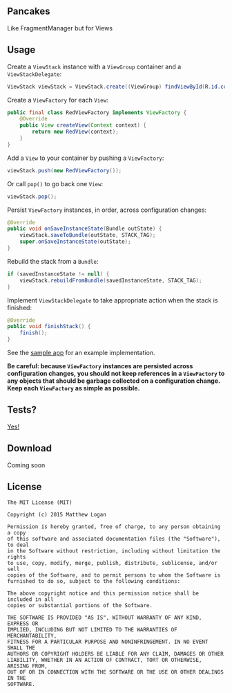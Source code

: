 Pancakes
----

Like FragmentManager but for Views


Usage
-----

Create a `ViewStack` instance with a `ViewGroup` container and a `ViewStackDelegate`: 

```java
ViewStack viewStack = ViewStack.create((ViewGroup) findViewById(R.id.container), this);
```

Create a `ViewFactory` for each `View`:

```java
public final class RedViewFactory implements ViewFactory {
    @Override
    public View createView(Context context) {
        return new RedView(context);
    }
}
```

Add a `View` to your container by pushing a `ViewFactory`:

```java
viewStack.push(new RedViewFactory());
```

Or call `pop()` to go back one `View`:

```java
viewStack.pop();
```

Persist `ViewFactory` instances, in order, across configuration changes:

```java
@Override
public void onSaveInstanceState(Bundle outState) {
    viewStack.saveToBundle(outState, STACK_TAG);
    super.onSaveInstanceState(outState);
}
```

Rebuild the stack from a `Bundle`:
```java
if (savedInstanceState != null) {
    viewStack.rebuildFromBundle(savedInstanceState, STACK_TAG);
}
```

Implement `ViewStackDelegate` to take appropriate action when the stack is finished:
```java
@Override
public void finishStack() {
    finish();
}
```

See the [sample app](https://github.com/mattlogan/Pancakes/tree/master/app) for an example implementation.

**Be careful: because `ViewFactory` instances are persisted across configuration changes,
you should not keep references in a `ViewFactory` to any objects that should be garbage collected
on a configuration change. Keep each `ViewFactory` as simple as possible.**

Tests?
----
[Yes!](https://github.com/mattlogan/Pancakes/blob/master/library/src/test/java/me/mattlogan/library/ViewStackTest.java)

Download
----

Coming soon

License
-----

```
The MIT License (MIT)

Copyright (c) 2015 Matthew Logan

Permission is hereby granted, free of charge, to any person obtaining a copy
of this software and associated documentation files (the "Software"), to deal
in the Software without restriction, including without limitation the rights
to use, copy, modify, merge, publish, distribute, sublicense, and/or sell
copies of the Software, and to permit persons to whom the Software is
furnished to do so, subject to the following conditions:

The above copyright notice and this permission notice shall be included in all
copies or substantial portions of the Software.

THE SOFTWARE IS PROVIDED "AS IS", WITHOUT WARRANTY OF ANY KIND, EXPRESS OR
IMPLIED, INCLUDING BUT NOT LIMITED TO THE WARRANTIES OF MERCHANTABILITY,
FITNESS FOR A PARTICULAR PURPOSE AND NONINFRINGEMENT. IN NO EVENT SHALL THE
AUTHORS OR COPYRIGHT HOLDERS BE LIABLE FOR ANY CLAIM, DAMAGES OR OTHER
LIABILITY, WHETHER IN AN ACTION OF CONTRACT, TORT OR OTHERWISE, ARISING FROM,
OUT OF OR IN CONNECTION WITH THE SOFTWARE OR THE USE OR OTHER DEALINGS IN THE
SOFTWARE.
```
